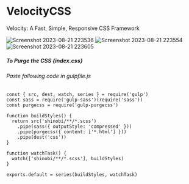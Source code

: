 # VelocityCSS

Velocity: A Fast, Simple, Responsive CSS Framework

![Screenshot 2023-08-21 223536](https://github.com/pratikt76/VelocityCSS/assets/96099806/795224a5-3e1b-4c9e-9b0e-4117418eda0e)
![Screenshot 2023-08-21 223554](https://github.com/pratikt76/VelocityCSS/assets/96099806/fea5994e-f3b4-446a-b5fd-f7f14071a2b8)
![Screenshot 2023-08-21 223605](https://github.com/pratikt76/VelocityCSS/assets/96099806/6e9f865b-04e7-4ba8-bc59-542b73945772)

##### To Purge the CSS {index.css}

###### Paste following code in gulpfile.js

```
const { src, dest, watch, series } = require('gulp')
const sass = require('gulp-sass')(require('sass'))
const purgecss = require('gulp-purgecss')

function buildStyles() {
  return src('shinobi/**/*.scss')
    .pipe(sass({ outputStyle: 'compressed' }))
    .pipe(purgecss({ content: ['*.html'] }))
    .pipe(dest('css'))
}

function watchTask() {
  watch(['shinobi/**/*.scss'], buildStyles)
}

exports.default = series(buildStyles, watchTask)
```
